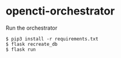 # opencti-orchestrator
Run the orchestrator
```shell
$ pip3 install -r requirements.txt
$ flask recreate_db
$ flask run 
```